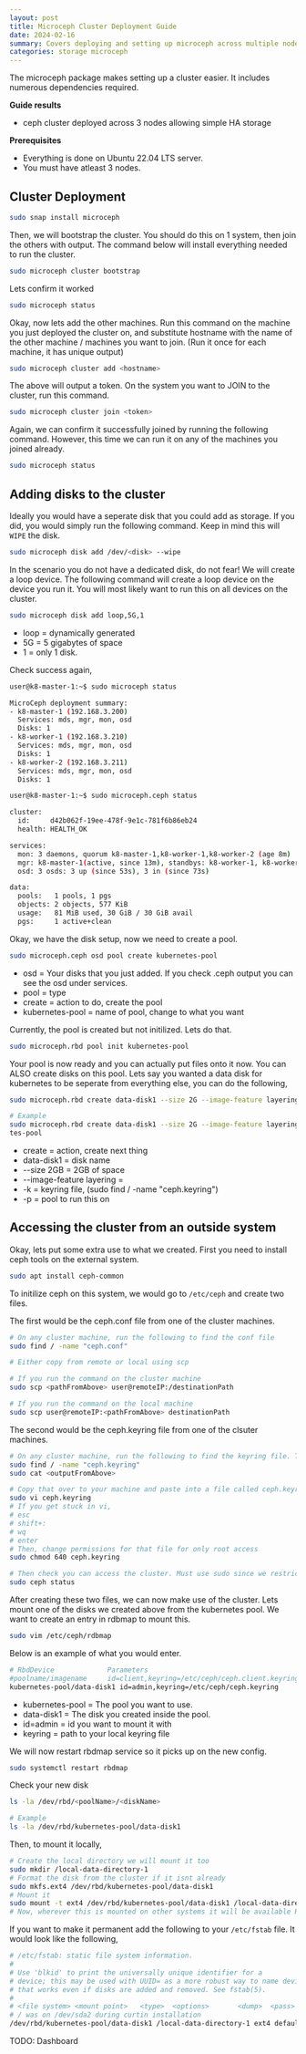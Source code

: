 ```yaml
---
layout: post
title: Microceph Cluster Deployment Guide
date: 2024-02-16
summary: Covers deploying and setting up microceph across multiple nodes allowing for HA storage
categories: storage microceph
---
```


The microceph package makes setting up a cluster easier. It includes numerous dependencies required.

**Guide results**

- ceph cluster deployed across 3 nodes allowing simple HA storage

**Prerequisites**

- Everything is done on Ubuntu 22.04 LTS server.
- You must have atleast 3 nodes.

## Cluster Deployment

```bash
sudo snap install microceph
```

Then, we will bootstrap the cluster. You should do this on 1 system, then join the others with output. The command below will install everything needed to run the cluster.

```bash
sudo microceph cluster bootstrap
```

Lets confirm it worked

```bash
sudo microceph status
```

Okay, now lets add the other machines. Run this command on the machine you just deployed the cluster on, and substitute hostname with the name of the other machine / machines you want to join. (Run it once for each machine, it has unique output)

```bash
sudo microceph cluster add <hostname>
```

The above will output a token. On the system you want to JOIN to the cluster, run this command.

```bash
sudo microceph cluster join <token>
```

Again, we can confirm it successfully joined by running the following command. However, this time we can run it on any of the machines you joined already.

```bash
sudo microceph status
```

## Adding disks to the cluster

Ideally you would have a seperate disk that you could add as storage. If you did, you would simply run the following command. Keep in mind this will `WIPE` the disk.

```bash
sudo microceph disk add /dev/<disk> --wipe
```

In the scenario you do not have a dedicated disk, do not fear! We will create a loop device. The following command will create a loop device on the device you run it. You will most likely want to run this on all devices on the cluster.

```bash
sudo microceph disk add loop,5G,1
```

- loop = dynamically generated
- 5G = 5 gigabytes of space
- 1 = only 1 disk.

Check success again,

```bash
user@k8-master-1:~$ sudo microceph status

MicroCeph deployment summary:
- k8-master-1 (192.168.3.200)
  Services: mds, mgr, mon, osd
  Disks: 1
- k8-worker-1 (192.168.3.210)
  Services: mds, mgr, mon, osd
  Disks: 1
- k8-worker-2 (192.168.3.211)
  Services: mds, mgr, mon, osd
  Disks: 1

user@k8-master-1:~$ sudo microceph.ceph status

cluster:
  id:     d42b062f-19ee-478f-9e1c-781f6b86eb24
  health: HEALTH_OK

services:
  mon: 3 daemons, quorum k8-master-1,k8-worker-1,k8-worker-2 (age 8m)
  mgr: k8-master-1(active, since 13m), standbys: k8-worker-1, k8-worker-2
  osd: 3 osds: 3 up (since 53s), 3 in (since 73s)

data:
  pools:   1 pools, 1 pgs
  objects: 2 objects, 577 KiB
  usage:   81 MiB used, 30 GiB / 30 GiB avail
  pgs:     1 active+clean
```

Okay, we have the disk setup, now we need to create a pool.

```bash
sudo microceph.ceph osd pool create kubernetes-pool
```

- osd = Your disks that you just added. If you check .ceph output you can see the osd under services.
- pool = type
- create = action to do, create the pool
- kubernetes-pool = name of pool, change to what you want

Currently, the pool is created but not initilized. Lets do that.

```bash
sudo microceph.rbd pool init kubernetes-pool
```

Your pool is now ready and you can actually put files onto it now. You can ALSO create disks on this pool. Lets say you wanted a data disk for kubernetes to be seperate from everything else, you can do the following,

```bash
sudo microceph.rbd create data-disk1 --size 2G --image-feature layering -k <keyring file, see command below> -p kubernetes-pool

# Example
sudo microceph.rbd create data-disk1 --size 2G --image-feature layering -k /var/snap/microceph/862/conf/ceph.keyring -p kuberne
tes-pool
```

- create = action, create next thing
- data-disk1 = disk name
- --size 2GB = 2GB of space
- --image-feature layering =
- -k = keyring file, (sudo find / -name "ceph.keyring")
- -p = pool to run this on

## Accessing the cluster from an outside system

Okay, lets put some extra use to what we created. First you need to install ceph tools on the external system.

```bash
sudo apt install ceph-common
```

To initilize ceph on this system, we would go to `/etc/ceph` and create two files.

The first would be the ceph.conf file from one of the cluster machines.

```bash
# On any cluster machine, run the following to find the conf file
sudo find / -name "ceph.conf"

# Either copy from remote or local using scp

# If you run the command on the cluster machine
sudo scp <pathFromAbove> user@remoteIP:/destinationPath

# If you run the command on the local machine
sudo scp user@remoteIP:<pathFromAbove> destinationPath
```

The second would be the ceph.keyring file from one of the clsuter machines.

```bash
# On any cluster machine, run the following to find the keyring file. This has more strict permissions, so you will manually copy it over.
sudo find / -name "ceph.keyring"
sudo cat <outputFromAbove>

# Copy that over to your machine and paste into a file called ceph.keyring
sudo vi ceph.keyring
# If you get stuck in vi,
# esc
# shift+:
# wq
# enter
# Then, change permissions for that file for only root access
sudo chmod 640 ceph.keyring

# Then check you can access the cluster. Must use sudo since we restricted the keyring file
sudo ceph status
```

After creating these two files, we can now make use of the cluster. Lets mount one of the disks we created above from the kubernetes pool. We want to create an entry in rdbmap to mount this.

```bash
sudo vim /etc/ceph/rdbmap
```

Below is an example of what you would enter.

```bash
# RbdDevice             Parameters
#poolname/imagename     id=client,keyring=/etc/ceph/ceph.client.keyring
kubernetes-pool/data-disk1 id=admin,keyring=/etc/ceph/ceph.keyring
```

- kubernetes-pool = The pool you want to use.
- data-disk1 = The disk you created inside the pool.
- id=admin = id you want to mount it with
- keyring = path to your local keyring file

We will now restart rbdmap service so it picks up on the new config.

```bash
sudo systemctl restart rbdmap
```

Check your new disk

```bash
ls -la /dev/rbd/<poolName>/<diskName>

# Example
ls -la /dev/rbd/kubernetes-pool/data-disk1
```

Then, to mount it locally,

```bash
# Create the local directory we will mount it too
sudo mkdir /local-data-directory-1
# Format the disk from the cluster if it isnt already
sudo mkfs.ext4 /dev/rbd/kubernetes-pool/data-disk1
# Mount it
sudo mount -t ext4 /dev/rbd/kubernetes-pool/data-disk1 /local-data-directory-1
# Now, wherever this is mounted on other systems it will be available HA!
```

If you want to make it permanent add the following to your `/etc/fstab` file. It would look like the following,

```bash
# /etc/fstab: static file system information.
#
# Use 'blkid' to print the universally unique identifier for a
# device; this may be used with UUID= as a more robust way to name devices
# that works even if disks are added and removed. See fstab(5).
#
# <file system> <mount point>   <type>  <options>       <dump>  <pass>
# / was on /dev/sda2 during curtin installation
/dev/rbd/kubernetes-pool/data-disk1 /local-data-directory-1 ext4 defaults 0 1
```

TODO: Dashboard
